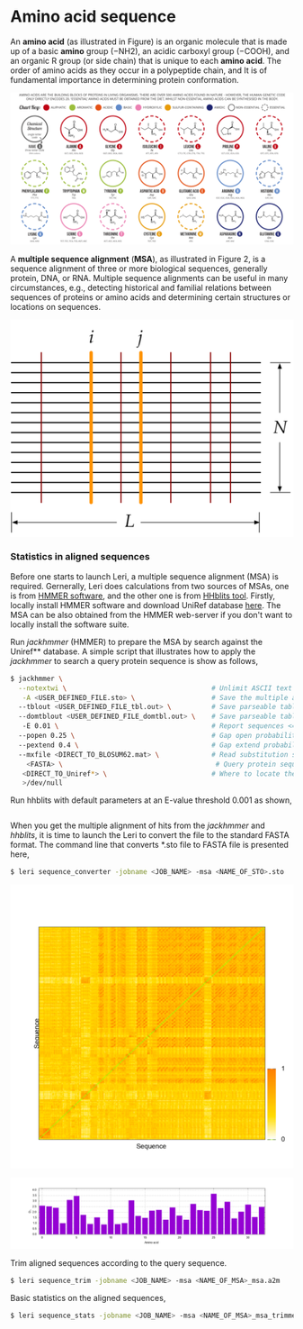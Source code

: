 # Amino acid sequence

An **amino acid** \(as illustrated in Figure\) is an organic molecule that is made up of a basic **amino** group \(−NH2\), an acidic carboxyl group \(−COOH\), and an organic R group \(or side chain\) that is unique to each **amino acid**. The order of amino acids as they occur in a polypeptide chain, and It is of fundamental importance in determining protein conformation. 

![The 21 proteinogenic amino acids.](../.gitbook/assets/aminoacids.png)

A **multiple sequence alignment** \(**MSA**\), as illustrated in Figure 2, is a sequence alignment of three or more biological sequences, generally protein, DNA, or RNA. Multiple sequence alignments can be useful in many circumstances, e.g., detecting historical and familial relations between sequences of proteins or amino acids and determining certain structures or locations on sequences.

![Figure 2. A multiple sequence alignment of $N$ sequences by $L$ positions. As shown, the lines in dark red stand for the conservation of the amino acids at that position, while the bold lines in orange indicate that the amino acids at position $i$ and $j$ are conserved and coupled.](../.gitbook/assets/msa.png)

### Statistics in aligned sequences

Before one starts to launch Leri, a multiple sequence alignment \(MSA\) is required. Gernerally, Leri does calculations from two sources of MSAs, one is from [HMMER software](http://hmmer.org), and the other one is from [HHblits tool](https://github.com/soedinglab/hh-suite). Firstly, locally install HMMER software and download UniRef database [here](https://www.uniprot.org/downloads). The MSA can be also obtained from the HMMER web-server if you don't want to locally install the software suite. 

Run _jackhmmer_ \(HMMER\) to prepare the MSA by search against the Uniref\*\* database. A simple script that illustrates how to apply the _jackhmmer_ to search a query protein sequence is show as follows,

```bash
$ jackhmmer \
  --notextwi \                                    # Unlimit ASCII text output line width
   -A <USER_DEFINED_FILE.sto> \                   # Save the multiple alignment of hits to file
  --tblout <USER_DEFINED_FILE_tbl.out> \          # Save parseable table of per-sequence hits to file
  --domtblout <USER_DEFINED_FILE_domtbl.out> \    # Save parseable table of per-domain hits to file
   -E 0.01 \                                      # Report sequences <= this E-value threshold in output
  --popen 0.25 \                                  # Gap open probability
  --pextend 0.4 \                                 # Gap extend probability
  --mxfile <DIRECT_TO_BLOSUM62.mat> \             # Read substitution score matrix from file
    <FASTA> \                                      # Query protein sequence
   <DIRECT_TO_Uniref*> \                          # Where to locate the Uniref50, Uniref90, or Uniref100 database
   >/dev/null
```

Run hhblits with default parameters at an E-value threshold 0.001 as shown, 

```bash

```

 When you get the multiple alignment of hits from the _jackhmmer_ and _hhblits_, it is time to launch the Leri to convert the file to the standard FASTA format. The command line that converts \*.sto file to FASTA file is presented here,

```bash
$ leri sequence_converter -jobname <JOB_NAME> -msa <NAME_OF_STO>.sto
```

![FIgure: Similarity between pairwise sequences.](../.gitbook/assets/ww_sequence_similarity.png)

![Figure: Degree of conservation at each independent site.](../.gitbook/assets/ww_site_conservation.png)

Trim aligned sequences according to the query sequence.

```bash
$ leri sequence_trim -jobname <JOB_NAME> -msa <NAME_OF_MSA>_msa.a2m
```

Basic statistics on the aligned sequences,

```bash
$ leri sequence_stats -jobname <JOB_NAME> -msa <NAME_OF_MSA>_msa_trimmed.aln
```



